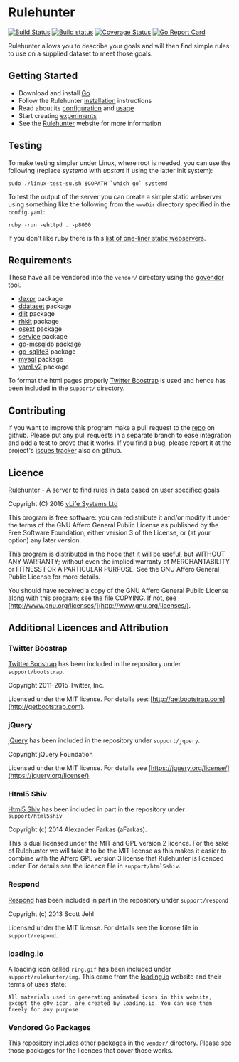 Rulehunter
==========

[![Build Status](https://travis-ci.org/vlifesystems/rulehunter.svg?branch=master)](https://travis-ci.org/vlifesystems/rulehunter)
[![Build status](https://ci.appveyor.com/api/projects/status/8tds5r4dk6163es0?svg=true)](https://ci.appveyor.com/project/lawrencewoodman/rulehunter)
[![Coverage Status](https://coveralls.io/repos/vlifesystems/rulehunter/badge.svg?branch=master)](https://coveralls.io/r/vlifesystems/rulehunter?branch=master)
[![Go Report Card](https://goreportcard.com/badge/github.com/vlifesystems/rulehunter)](https://goreportcard.com/report/github.com/vlifesystems/rulehunter)

Rulehunter allows you to describe your goals and will then find simple rules to use on a supplied dataset to meet those goals.

Getting Started
---------------
* Download and install [Go](https://golang.org)
* Follow the Rulehunter [installation](http://rulehunter.com/docs/installation/) instructions
* Read about its [configuration](http://rulehunter.com/docs/configuration/) and [usage](http://rulehunter.com/docs/usage/)
* Start creating [experiments](http://rulehunter.com/docs/experiments/)
* See the [Rulehunter](http://rulehunter.com) website for more information

Testing
-------
To make testing simpler under Linux, where root is needed, you can use the following (replace _systemd_ with _upstart_ if using the latter init system):
```
sudo ./linux-test-su.sh $GOPATH `which go` systemd
```

To test the output of the server you can create a simple static webserver using something like the following from the `wwwDir` directory specified in the `config.yaml`:
```Shell
ruby -run -ehttpd . -p8000
```

If you don't like ruby there is this [list of one-liner static webservers](https://gist.github.com/willurd/5720255).

Requirements
------------
These have all be vendored into the `vendor/` directory using the
[govendor](https://github.com/kardianos/govendor) tool.

* [dexpr](https://github.com/lawrencewoodman/dexpr) package
* [ddataset](https://github.com/lawrencewoodman/ddataset) package
* [dlit](https://github.com/lawrencewoodman/dlit) package
* [rhkit](https://github.com/vlifesystems/rhkit) package
* [osext](https://github.com/kardianos/osext) package
* [service](https://github.com/kardianos/service) package
* [go-mssqldb](https://github.com/denisenkom/go-mssqldb) package
* [go-sqlite3](https://github.com/mattn/go-sqlite3) package
* [mysql](https://github.com/go-sql-driver/mysql) package
* [yaml.v2](https://gopkg.in/yaml.v2) package


To format the html pages properly [Twitter Boostrap](http://getbootstrap.com) is used and hence has been included in the `support/` directory.

Contributing
------------
If you want to improve this program make a pull request to the [repo](https://github.com/vlifesystems/rulehunter) on github.  Please put any pull requests in a separate branch to ease integration and add a test to prove that it works.  If you find a bug, please report it at the project's [issues tracker](https://github.com/vlifesystems/rulehunter/issues) also on github.

Licence
-------
Rulehunter - A server to find rules in data based on user specified goals

Copyright (C) 2016 [vLife Systems Ltd](http://vlifesystems.com)

This program is free software: you can redistribute it and/or modify
it under the terms of the GNU Affero General Public License as published by
the Free Software Foundation, either version 3 of the License, or
(at your option) any later version.

This program is distributed in the hope that it will be useful,
but WITHOUT ANY WARRANTY; without even the implied warranty of
MERCHANTABILITY or FITNESS FOR A PARTICULAR PURPOSE.  See the
GNU Affero General Public License for more details.

You should have received a copy of the GNU Affero General Public License
along with this program; see the file COPYING.  If not, see
[http://www.gnu.org/licenses/](http://www.gnu.org/licenses/).

Additional Licences and Attribution
-----------------------------------

### Twitter Boostrap

[Twitter Boostrap](http://getbootstrap.com) has been included in the repository under `support/bootstrap`.

Copyright 2011-2015 Twitter, Inc.

Licensed under the MIT license.  For details see: [http://getbootstrap.com](http://getbootstrap.com).

### jQuery

[jQuery](https://jquery.org) has been included in the repository under `support/jquery`.

Copyright jQuery Foundation

Licensed under the MIT license.  For details see [https://jquery.org/license/](https://jquery.org/license/).

### Html5 Shiv

[Html5 Shiv](https://github.com/aFarkas/html5shiv) has been included in part in the repository under `support/html5shiv`

Copyright (c) 2014 Alexander Farkas (aFarkas).

This is dual licensed under the MIT and GPL version 2 licence.  For the sake of Rulehunter we will take it to be the MIT license as this makes it easier to combine with the Affero GPL version 3 license that Rulehunter is licenced under.  For details see the licence file in `support/html5shiv`.

### Respond

[Respond](https://github.com/scottjehl/Respond) has been included in part in the repository under `support/respond`

Copyright (c) 2013 Scott Jehl

Licensed under the MIT license.  For details see the license file in `support/respond`.

### loading.io

A loading icon called `ring.gif` has been included under `support/rulehunter/img`.  This came from the [loading.io](http://loading.io) website and their terms of uses state:

    All materials used in generating animated icons in this website, except the g0v icon, are created by loading.io. You can use them freely for any purpose.


### Vendored Go Packages

This repository includes other packages in the `vendor/` directory.  Please see those packages for the licences that cover those works.
